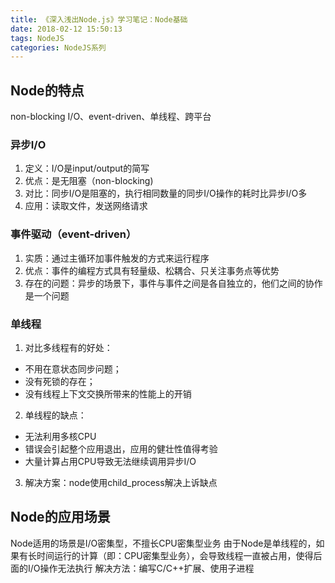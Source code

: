 ```yaml
---
title: 《深入浅出Node.js》学习笔记：Node基础
date: 2018-02-12 15:50:13
tags: NodeJS
categories: NodeJS系列
---
```


## Node的特点
non-blocking I/O、event-driven、单线程、跨平台

### 异步I/O
1. 定义：I/O是input/output的简写
2. 优点：是无阻塞（non-blocking)
3. 对比：同步I/O是阻塞的，执行相同数量的同步I/O操作的耗时比异步I/O多
4. 应用：读取文件，发送网络请求

### 事件驱动（event-driven）
1. 实质：通过主循环加事件触发的方式来运行程序
2. 优点：事件的编程方式具有轻量级、松耦合、只关注事务点等优势
3. 存在的问题：异步的场景下，事件与事件之间是各自独立的，他们之间的协作是一个问题

### 单线程
1. 对比多线程有的好处：
  * 不用在意状态同步问题；
  * 没有死锁的存在；
  * 没有线程上下文交换所带来的性能上的开销
2. 单线程的缺点：
  * 无法利用多核CPU
  * 错误会引起整个应用退出，应用的健壮性值得考验
  * 大量计算占用CPU导致无法继续调用异步I/O
3. 解决方案：node使用child_process解决上诉缺点


## Node的应用场景
Node适用的场景是I/O密集型，不擅长CPU密集型业务
由于Node是单线程的，如果有长时间运行的计算（即：CPU密集型业务），会导致线程一直被占用，使得后面的I/O操作无法执行
解决方法：编写C/C++扩展、使用子进程
